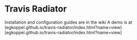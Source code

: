 # Travis Radiator
Installation and configuration guides are in the wiki
A demo is at (egkoppel.github.io/travis-radiator/index.html?name=view)[egkoppel.github.io/travis-radiator/index.html?name=view]
